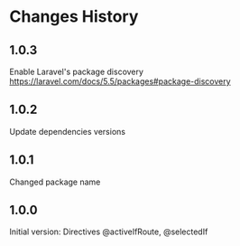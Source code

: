 # Changes History

1.0.3
------
Enable Laravel's package discovery https://laravel.com/docs/5.5/packages#package-discovery

1.0.2
-----
Update dependencies versions

1.0.1
-----
Changed package name

1.0.0
-----
Initial version: Directives @activeIfRoute, @selectedIf
